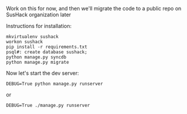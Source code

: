 Work on this for now, and then we'll migrate the code to a public repo on SusHack organization later


Instructions for installation:

    mkvirtualenv sushack
    workon sushack
    pip install -r requirements.txt
    psql#: create database sushack;
    python manage.py syncdb
    python manage.py migrate

Now let's start the dev server:

    DEBUG=True python manage.py runserver

or

    DEBUG=True ./manage.py runserver
